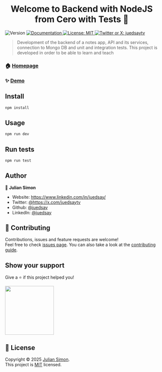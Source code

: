 <h1 align="center">Welcome to Backend with NodeJS from Cero with Tests 👋</h1>
<p>
  <img alt="Version" src="https://img.shields.io/badge/version-1.0.0-blue.svg?cacheSeconds=2592000" />
  <a href="https://github.com/juedsay/notes-api-backend" target="_blank">
    <img alt="Documentation" src="https://img.shields.io/badge/documentation-yes-brightgreen.svg" />
  </a>
  <a href="https://github.com/juedsay/notes-api-backend/blob/main/LICENSE" target="_blank">
    <img alt="License: MIT" src="https://img.shields.io/badge/License-MIT-yellow.svg" />
  </a>
  <a href="https://x.com/juedsaytv" target="_blank">
    <img alt="Twitter or X: juedsaytv" src="https://img.shields.io/twitter/follow/juedsaytv.svg?style=social" />
  </a>
</p>

> Development of the backend of a notes app, API and its services, connection to Mongo DB and unit and integration tests. This project is developed in order to be able to learn and teach

### 🏠 [Homepage](https://github.com/juedsay/notes-api-backend)

### ✨ [Demo](https://github.com/juedsay/notes-api-backend)

## Install

```sh
npm install
```

## Usage

```sh
npm run dev
```

## Run tests

```sh
npm run test
```

## Author

👤 **Julian Simon**

* Website: https://www.linkedin.com/in/juedsay/
* Twitter: [@https:\/\/x.com\/juedsaytv](https://twitter.com/https:\/\/x.com\/juedsaytv)
* Github: [@juedsay](https://github.com/juedsay)
* LinkedIn: [@juedsay](https://linkedin.com/in/https:\/\/www.linkedin.com\/in\/juedsay\/)

## 🤝 Contributing

Contributions, issues and feature requests are welcome!<br />Feel free to check [issues page](https://github.com/juedsay/notes-api-backend/issues). You can also take a look at the [contributing guide](https://github.com/juedsay/notes-api-backend).

## Show your support

Give a ⭐️ if this project helped you!

<a href="https://www.patreon.com/c/juedsay">
  <img src="https://c5.patreon.com/external/logo/become_a_patron_button@2x.png" width="160">
</a>

## 📝 License

Copyright © 2025 [Julian Simon](https://github.com/juedsay).<br />
This project is [MIT](https://github.com/juedsay/notes-api-backend/blob/main/LICENSE) licensed.
